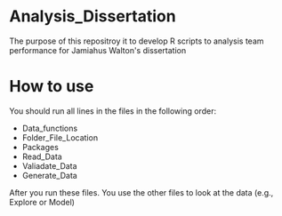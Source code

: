 # Analysis_Dissertation
The purpose of this repositroy it to develop R scripts to analysis team performance for Jamiahus Walton's dissertation

# How to use
You should run all lines in the files in the following order:

- Data_functions
- Folder_File_Location
- Packages
- Read_Data
- Valiadate_Data
- Generate_Data

After you run these files. You use the other files to look at the data (e.g., Explore or Model)
